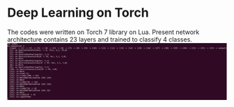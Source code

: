 # Deep Learning on Torch
The codes were written on Torch 7 library on Lua.
Present network architecture contains 23 layers and trained to classify 4 classes. <br/>
![Architecture](https://github.com/arnaghosh/Brexting/blob/master/Deep%20Learning/BCI_net_arch1.png)
